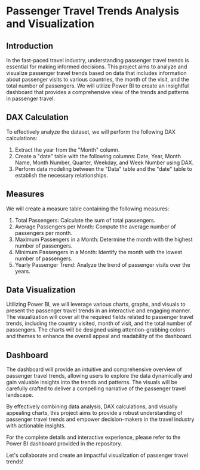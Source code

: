  # Passenger Travel Trends Analysis and Visualization

## Introduction
In the fast-paced travel industry, understanding passenger travel trends is essential for making informed decisions. This project aims to analyze and visualize passenger travel trends based on data that includes information about passenger visits to various countries, the month of the visit, and the total number of passengers. We will utilize Power BI to create an insightful dashboard that provides a comprehensive view of the trends and patterns in passenger travel.

## DAX Calculation
To effectively analyze the dataset, we will perform the following DAX calculations:
1. Extract the year from the "Month" column.
2. Create a "date" table with the following columns: Date, Year, Month Name, Month Number, Quarter, Weekday, and Week Number using DAX.
3. Perform data modeling between the "Data" table and the "date" table to establish the necessary relationships.

## Measures
We will create a measure table containing the following measures:
1. Total Passengers: Calculate the sum of total passengers.
2. Average Passengers per Month: Compute the average number of passengers per month.
3. Maximum Passengers in a Month: Determine the month with the highest number of passengers.
4. Minimum Passengers in a Month: Identify the month with the lowest number of passengers.
5. Yearly Passenger Trend: Analyze the trend of passenger visits over the years.


## Data Visualization
Utilizing Power BI, we will leverage various charts, graphs, and visuals to present the passenger travel trends in an interactive and engaging manner. The visualization will cover all the required fields related to passenger travel trends, including the country visited, month of visit, and the total number of passengers. The charts will be designed using attention-grabbing colors and themes to enhance the overall appeal and readability of the dashboard.

## Dashboard
The dashboard will provide an intuitive and comprehensive overview of passenger travel trends, allowing users to explore the data dynamically and gain valuable insights into the trends and patterns. The visuals will be carefully crafted to deliver a compelling narrative of the passenger travel landscape.


By effectively combining data analysis, DAX calculations, and visually appealing charts, this project aims to provide a robust understanding of passenger travel trends and empower decision-makers in the travel industry with actionable insights.

For the complete details and interactive experience, please refer to the Power BI dashboard provided in the repository.

Let's collaborate and create an impactful visualization of passenger travel trends!
  

